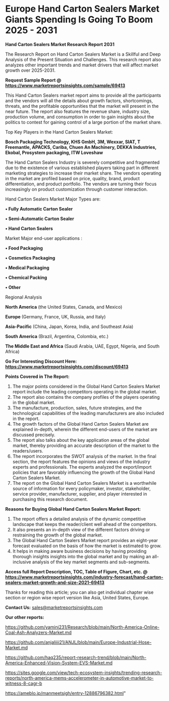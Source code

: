 # Europe Hand Carton Sealers Market Giants Spending Is Going To Boom 2025 - 2031

<strong>Hand Carton Sealers Market Research Report 2031</strong>

The Research Report on Hand Carton Sealers Market is a Skillful and Deep Analysis of the Present Situation and Challenges. This research report also analyzes other important trends and market drivers that will affect market growth over 2025-2031.

<strong>Request Sample Report @ <a href=https://www.marketreportsinsights.com/sample/69413>https://www.marketreportsinsights.com/sample/69413</a></strong>

This Hand Carton Sealers market report aims to provide all the participants and the vendors will all the details about growth factors, shortcomings, threats, and the profitable opportunities that the market will present in the near future. The report also features the revenue share, industry size, production volume, and consumption in order to gain insights about the politics to contest for gaining control of a large portion of the market share.

Top Key Players in the Hand Carton Sealers Market:

<strong>Bosch Packaging Technology, KHS GmbH, 3M, Wexxar, SIAT, T Freemantle, APACKS, Cariba, Chuen An Machinery, DEKKA Industries, Ekobal, Prosystem packaging, ITW Loveshaw</strong>

The Hand Carton Sealers Industry is severely competitive and fragmented due to the existence of various established players taking part in different marketing strategies to increase their market share. The vendors operating in the market are profiled based on price, quality, brand, product differentiation, and product portfolio. The vendors are turning their focus increasingly on product customization through customer interaction.

Hand Carton Sealers Market Major Types are:

<strong>• Fully Automatic Carton Sealer

• Semi-Automatic Carton Sealer

• Hand Carton Sealers</strong>

Market Major end-user applications :

<strong>• Food Packaging

• Cosmetics Packaging

• Medical Packaging

• Chemical Packing

• Other</strong>

Regional Analysis

</u><strong><b>North America</b></strong> (the United States, Canada, and Mexico)

<strong><b>Europe </b></strong>(Germany, France, UK, Russia, and Italy)

<strong><b>Asia-Pacific</b></strong> (China, Japan, Korea, India, and Southeast Asia)

<strong><b>South America</b></strong> (Brazil, Argentina, Colombia, etc.)

<strong><b>The Middle East and Africa</b></strong> (Saudi Arabia, UAE, Egypt, Nigeria, and South Africa)

<strong>Go For Interesting Discount Here: <a href=https://www.marketreportsinsights.com/discount/69413>https://www.marketreportsinsights.com/discount/69413</a></strong>

<strong>Points Covered in The Report:</strong>
<ol>
  <li>The major points considered in the Global Hand Carton Sealers Market report include the leading competitors operating in the global market.</li>
  <li>The report also contains the company profiles of the players operating in the global market.</li>
  <li>The manufacture, production, sales, future strategies, and the technological capabilities of the leading manufacturers are also included in the report.</li>
  <li>The growth factors of the Global Hand Carton Sealers Market are explained in-depth, wherein the different end-users of the market are discussed precisely.</li>
  <li>The report also talks about the key application areas of the global market, thereby providing an accurate description of the market to the readers/users.</li>
  <li>The report incorporates the SWOT analysis of the market. In the final section, the report features the opinions and views of the industry experts and professionals. The experts analyzed the export/import policies that are favorably influencing the growth of the Global Hand Carton Sealers Market.</li>
  <li>The report on the Global Hand Carton Sealers Market is a worthwhile source of information for every policymaker, investor, stakeholder, service provider, manufacturer, supplier, and player interested in purchasing this research document.</li>
</ol>
<strong>Reasons for Buying Global Hand Carton Sealers Market Report:</strong>

<ol>
  <li>The report offers a detailed analysis of the dynamic competitive landscape that keeps the reader/client well ahead of the competitors.</li>
  <li>It also presents an in-depth view of the different factors driving or restraining the growth of the global market.</li>
  <li>The Global Hand Carton Sealers Market report provides an eight-year forecast evaluated on the basis of how the market is estimated to grow.</li>
  <li>It helps in making aware business decisions by having providing thorough insights insights into the global market and by making an all-inclusive analysis of the key market segments and sub-segments.</li>
</ol>
<strong>Access full Report Description, TOC, Table of Figure, Chart, etc. @ <a href=https://www.marketreportsinsights.com/industry-forecast/hand-carton-sealers-market-growth-and-size-2021-69413>https://www.marketreportsinsights.com/industry-forecast/hand-carton-sealers-market-growth-and-size-2021-69413</a></strong>


Thanks for reading this article; you can also get individual chapter wise section or region wise report version like Asia, United States, Europe.

<strong>Contact Us:</strong>
sales@marketreportsinsights.com

<strong>Our other reports:</strong>

<a href=https://github.com/yamini231/Research/blob/main/North-America-Online-Coal-Ash-Analyzers-Market.md>https://github.com/yamini231/Research/blob/main/North-America-Online-Coal-Ash-Analyzers-Market.md</a>

<a href=https://github.com/anjaliiii21/ANJL/blob/main/Europe-Industrial-Hose-Market.md>https://github.com/anjaliiii21/ANJL/blob/main/Europe-Industrial-Hose-Market.md</a>

<a href=https://github.com/haq235/report-research-trend/blob/main/North-America-Enhanced-Vision-System-EVS-Market.md>https://github.com/haq235/report-research-trend/blob/main/North-America-Enhanced-Vision-System-EVS-Market.md</a>

<a href=https://sites.google.com/view/tech-ecosystem-insights/trending-research-reports/north-america-mems-accelerometer-in-automotive-market-to-witness-8-cagr-b>https://sites.google.com/view/tech-ecosystem-insights/trending-research-reports/north-america-mems-accelerometer-in-automotive-market-to-witness-8-cagr-b</a>

<a href=https://ameblo.jp/manmeetsigh/entry-12886796382.html>https://ameblo.jp/manmeetsigh/entry-12886796382.html</a>"
